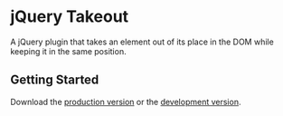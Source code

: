 # jQuery Takeout

A jQuery plugin that takes an element out of its place in the DOM while keeping it in the same position.

## Getting Started

Download the [production version][min] or the [development version][max].

[min]: https://raw.github.com/garrettn/jquery-takeout/master/dist/jquery.takeout.min.js
[max]: https://raw.github.com/garrettn/jquery-takeout/master/dist/jquery.takeout.js
